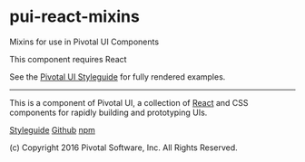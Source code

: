 # pui-react-mixins
Mixins for use in Pivotal UI Components

This component requires React

See the [Pivotal UI Styleguide](http://styleguide.pivotal.io/react.html) for fully rendered examples.


*****************************************

This is a component of Pivotal UI, a collection of [React](https://facebook.github.io/react/) and CSS components for rapidly building and prototyping UIs.

[Styleguide](http://styleguide.pivotal.io)
[Github](https://github.com/pivotal-cf/pivotal-ui)
[npm](https://www.npmjs.com/browse/keyword/pivotal%20ui%20modularized)

(c) Copyright 2016 Pivotal Software, Inc. All Rights Reserved.
